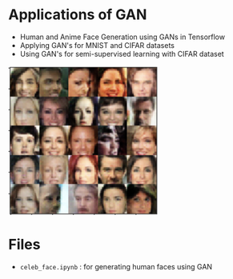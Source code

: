 # Applications of GAN
- Human and Anime Face Generation using GANs in Tensorflow
- Applying GAN's for MNIST and CIFAR datasets
- Using GAN's for semi-supervised learning with CIFAR dataset


<img src="images/gen_faces" alt="gen_faces" width="300" height="300">


# Files

* `celeb_face.ipynb` : for generating human faces using GAN
